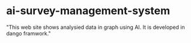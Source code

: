 # ai-survey-management-system
"This web site shows analysied data in graph using AI. It is developed in dango framwork."
